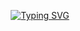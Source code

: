 <p align="center">
  <a href="https://git.io/typing-svg">
    <img src="https://readme-typing-svg.demolab.com?font=Black+Ops+One&size=100&pause=1000&color=D7AF00&center=true&width=900&height=140&lines=SHINOBI-MD" alt="Typing SVG" />
  </a>
</p>
